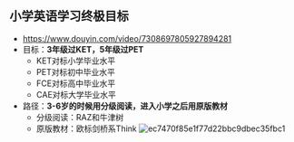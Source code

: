 ## 小学英语学习终极目标

- https://www.douyin.com/video/7308697805927894281
- 目标：**3年级过KET，5年级过PET**
  - KET对标小学毕业水平
  - PET对标初中毕业水平
  - FCE对标高中毕业水平
  - CAE对标大学毕业水平
- 路径：**3-6岁的时候用分级阅读，进入小学之后用原版教材**
  - 分级阅读：RAZ和牛津树
  - 原版教材：欧标剑桥系Think
 ![ec7470f85e1f77d22bbc9dbec35fbc1](https://github.com/shangqin/english/assets/6919319/8ca5e04e-e666-48f2-87b1-603e9ceed4e6)
